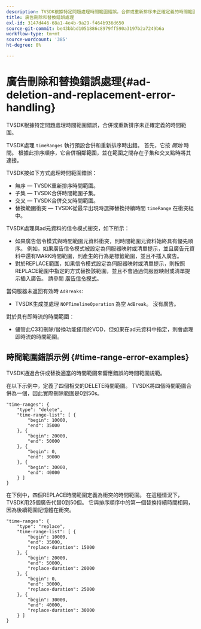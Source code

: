 ```yaml
---
description: TVSDK根據特定問題處理時間範圍錯誤，合併或重新排序未正確定義的時間範圍。
title: 廣告刪除和替換錯誤處理
exl-id: 3147d446-68a1-4e4b-9a29-f464b936d650
source-git-commit: be43bbbd1051886c8979ff590a3197b2a7249b6a
workflow-type: tm+mt
source-wordcount: '385'
ht-degree: 0%

---
```


# 廣告刪除和替換錯誤處理{#ad-deletion-and-replacement-error-handling}

TVSDK根據特定問題處理時間範圍錯誤，合併或重新排序未正確定義的時間範圍。

TVSDK處理 `timeRanges` 執行預設合併和重新排序時出錯。 首先，它按 *開始* 時間。 根據此排序順序，它合併相鄰範圍，並在範圍之間存在子集和交叉點時將其連接。

TVSDK按如下方式處理時間範圍錯誤：

* 無序 — TVSDK重新排序時間範圍。
* 子集 — TVSDK合併時間範圍子集。
* 交叉 — TVSDK合併交叉時間範圍。
* 替換範圍衝突 — TVSDK從最早出現時選擇替換持續時間 `timeRange` 在衝突組中。

TVSDK處理與ad元資料的信令模式衝突，如下所示：

* 如果廣告信令模式與時間範圍元資料衝突，則時間範圍元資料始終具有優先順序。 例如，如果廣告信令模式被設定為伺服器映射或清單提示，並且廣告元資料中還有MARK時間範圍，則產生的行為是標籤範圍，並且不插入廣告。
* 對於REPLACE範圍，如果信令模式設定為伺服器映射或清單提示，則按照REPLACE範圍中指定的方式替換該範圍，並且不會通過伺服器映射或清單提示插入廣告。 請參閱 [廣告信令模式](../../../tvsdk-1.4-for-android/ad-insertion/ad-insertion-metadata/android-1.4-ad-signaling-mode.md)。

當伺服器未返回有效時 `AdBreaks`:

* TVSDK生成並處理 `NOPTimelineOperation` 為空 `AdBreak`。 沒有廣告。

對於具有即時流的時間範圍：

* 儘管此C3和刪除/替換功能僅用於VOD，但如果在ad元資料中指定，則會處理即時流的時間範圍。

## 時間範圍錯誤示例 {#time-range-error-examples}

TVSDK通過合併或替換適當的時間範圍來響應錯誤的時間範圍規範。

在以下示例中，定義了四個相交的DELETE時間範圍。 TVSDK將四個時間範圍合併為一個，因此實際刪除範圍是0到50s。

```
"time-ranges": {
    "type": "delete",
    "time-range-list": [ {
        "begin": 10000,
        "end": 35000
    }, {
        "begin": 20000,
        "end": 50000
    }, {
        "begin": 0,
        "end": 30000
    }, {
        "begin": 30000,
        "end": 40000
    } ]
}
```

在下例中，四個REPLACE時間範圍定義為衝突的時間範圍。 在這種情況下，TVSDK用25個廣告代替0到50個。 它與排序順序中的第一個替換持續時間相同，因為後續範圍記憶體在衝突。

```
"time-ranges": {
    "type": "replace",
    "time-range-list": [ {
        "begin": 10000,
        "end": 35000,
        "replace-duration": 15000
    }, {
        "begin": 20000,
        "end": 50000,
        "replace-duration": 20000
    }, {
        "begin": 0,
        "end": 30000,
        "replace-duration": 25000
    }, {
        "begin": 30000,
        "end": 40000,
        "replace-duration": 30000
    } ]
}
```
